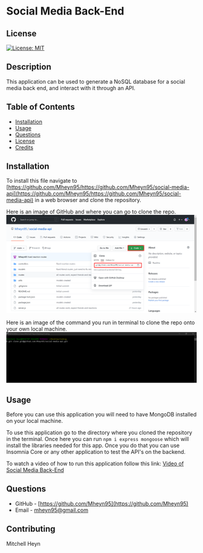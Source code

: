 # Social Media Back-End

## License

[![License: MIT](https://img.shields.io/badge/License-MIT-yellow.svg)](https://opensource.org/licenses/MIT)

## Description

This application can be used to generate a NoSQL database for a social media back end, and interact with it through an API.

## Table of Contents

- [Installation](#installation)
- [Usage](#usage)
- [Questions](#questions)
- [License](#license)
- [Credits](#credits)

## Installation

To install this file navigate to [https://github.com/Mheyn95/https://github.com/Mheyn95/social-media-api](https://github.com/Mheyn95/https://github.com/Mheyn95/social-media-api) in a web browser and clone the repository.

Here is an image of GitHub and where you can go to clone the repo.
![Image of online repo at on GitHub](./assets/images/githubRepo.png)

Here is an image of the command you run in terminal to clone the repo onto your own local machine.
![Image of terminal showing the command to clone the repo from GitHub](./assets/images/terminal.png)

## Usage

Before you can use this application you will need to have MongoDB installed on your local machine.

To use this application go to the directory where you cloned the repository in the terminal. Once here you can run `npm i express mongoose` which will install the libraries needed for this app. Once you do that you can use Insomnia Core or any other application to test the API's on the backend.

To watch a video of how to run this application follow this link:
[Video of Social Media Back-End](https://drive.google.com/file/d/1NtuMeE3YRKYZQxTsLp5Cykl1SjSei1Gx/view)

## Questions

- GitHub - [https://github.com/Mheyn95](https://github.com/Mheyn95)
- Email - [mheyn95@gmail.com](mailto:mheyn95@gmail.com)

## Contributing

Mitchell Heyn

